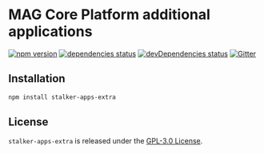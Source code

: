 MAG Core Platform additional applications
=========================================

[![npm version](https://img.shields.io/npm/v/stalker-apps-extra.svg?style=flat-square)](https://www.npmjs.com/package/stalker-apps-extra)
[![dependencies status](https://img.shields.io/david/magcore/stalker-apps-extra.svg?style=flat-square)](https://david-dm.org/magcore/stalker-apps-extra)
[![devDependencies status](https://img.shields.io/david/dev/magcore/stalker-apps-extra.svg?style=flat-square)](https://david-dm.org/magcore/stalker-apps-extra?type=dev)
[![Gitter](https://img.shields.io/badge/gitter-join%20chat-blue.svg?style=flat-square)](https://gitter.im/DarkPark/magcore)


## Installation ##

```bash
npm install stalker-apps-extra
```


## License ##

`stalker-apps-extra` is released under the [GPL-3.0 License](http://opensource.org/licenses/GPL-3.0).
